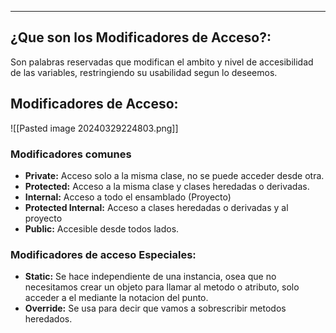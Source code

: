 
---
## ¿Que son los Modificadores de Acceso?:
Son palabras reservadas que modifican el ambito y nivel de accesibilidad de las variables, restringiendo su usabilidad segun lo deseemos.  
	
## Modificadores de Acceso:

![[Pasted image 20240329224803.png]]

### Modificadores comunes

- **Private:**
	 Acceso solo a la misma clase, no se puede acceder desde otra.
- **Protected:**
	 Acceso a la misma clase y clases heredadas o derivadas.
- **Internal:**
	 Acceso a todo el ensamblado (Proyecto)
- **Protected Internal:**
	 Acceso a clases heredadas o derivadas y al proyecto
- **Public:**
	 Accesible desde todos lados.

### Modificadores de acceso Especiales:

- **Static:** Se hace independiente de una instancia, osea que no necesitamos crear un objeto para llamar al metodo o atributo, solo  acceder a el mediante la notacion del punto.
- **Override:** Se usa para decir que vamos a sobrescribir metodos heredados.

